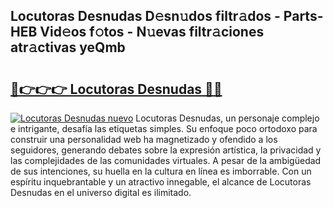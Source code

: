 ## Locutoras Desnudas D𝚎sn𝚞dos filtr𝚊dos - Parts-HEB Vid𝚎os f𝚘tos - N𝚞evas filtr𝚊ciones atr𝚊ctivas yeQmb

# <h2><a href="http://mb72alk.tromn.icu/?c=Locutoras+Desnudas">🔗👉👉👉 Locutoras Desnudas 🔗🔗</a></h2>

[![Locutoras Desnudas nuevo](https://i.imgur.com/pEAQMta.gif)](http://mb72alk.tromn.icu/?c=Locutoras+Desnudas)
Locutoras Desnudas, un personaje complejo e intrigante, desafía las etiquetas simples. Su enfoque poco ortodoxo para construir una personalidad web ha magnetizado y ofendido a los seguidores, generando debates sobre la expresión artística, la privacidad y las complejidades de las comunidades virtuales. A pesar de la ambigüedad de sus intenciones, su huella en la cultura en línea es imborrable. Con un espíritu inquebrantable y un atractivo innegable, el alcance de Locutoras Desnudas en el universo digital es ilimitado.

